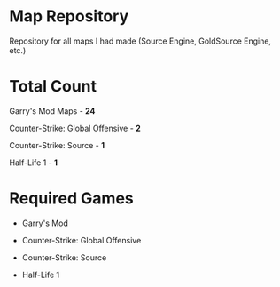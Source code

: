 # Map Repository
Repository for all maps I had made (Source Engine, GoldSource Engine, etc.)

# Total Count

Garry's Mod Maps - **24**

Counter-Strike: Global Offensive - **2**

Counter-Strike: Source - **1**

Half-Life 1 - **1**

# Required Games

- Garry's Mod

- Counter-Strike: Global Offensive

- Counter-Strike: Source

- Half-Life 1
